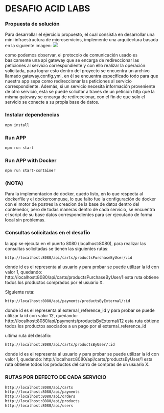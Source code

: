 # DESAFIO ACID LABS

### Propuesta de solución

Para desarrollar el ejercicio propuesto, el cual consistia en desarrollar una mini infraestructura de microservicios, implemente una arquitectura basada en la siguiente imagen:
![](https://www.cloudmasters.es/wp-content/uploads/sites/5/2019/11/imagen-12-1024x653.png)

como podemos observar, el protocolo de comunicación usado es basicamente una api gateway que se encarga de redireccionar las peticiones al servicio correspondiente y con ello realizar la operación solicitada, para lograr esto dentro del proyecto se encuentra un archivo llamado gateway.config.yml, en él se encuentra especificado todo para que nuestra app sepa como redireccionar las peticiones al servicio correspondiente. Además, si un servicio necesita información proveniente de otro servicio, esta se puede solicitar a traves de un petición http que la misma gateway se encarga de redireccionar, con el fin de que solo el servicio se conecte a su propia base de datos.

### Instalar dependencias

```sh
npm install
```

### Run APP

```sh
npm run start
```

### Run APP with Docker

```sh
npm run start-container
```

### (NOTA)
Para la implementacion de docker, quedo listo, en lo que respecta al dockerfile y el dockercompuse, lo que falto fue la configuración de docker con el motor de postres la creacion de la base de datos dentro del contenedor, pero de todas maneras dentro de cada servicio, se encuentra el script de su base datos correspondientes para ser ejecutado de forma local sin problemas.

### Consultas solicitadas en el desafío

la app se ejecuta en el puerto 8080 (localhost:8080), para realizar las consultas solicitadas se tienen las siguientes rutas:

```sh
http://localhost:8080/api/carts/productsPurchaseByUser/:id
```
donde id es el representa al usuario y para probar se puede utilizar la id con valor 1, quedando: http://localhost:8080/api/carts/productsPurchaseByUser/1
esta ruta obtiene todos los productos comprados por el usuario X.

Siguiente ruta:
```sh
http://localhost:8080/api/payments/productsByExternal/:id
```
donde id es el representa al external_reference_id y para probar se puede utilizar la id con valor 12, quedando: http://localhost:8080/api/payments/productsByExternal/12
esta ruta obtiene todos los productos asociados a un pago por el external_reference_id

ultima ruta del desafio:
```sh
http://localhost:8080/api/carts/productsByUser/:id
```
donde id es el representa al usuario y para probar se puede utilizar la id con valor 1, quedando: http://localhost:8080/api/carts/productsByUser/1
esta ruta obtiene todos los productos del carro de compras de un usuario X.

### RUTAS POR DEFECTO DE CADA SERVICIO

```sh
http://localhost:8080/api/carts
http://localhost:8080/api/payments
http://localhost:8080/api/orders
http://localhost:8080/api/products
http://localhost:8080/api/users
```

